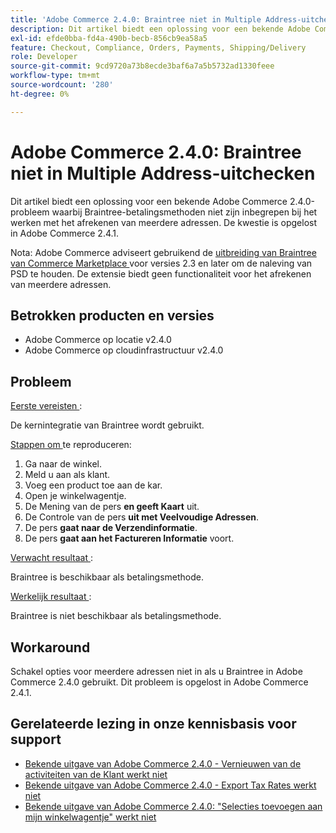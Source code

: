 ```yaml
---
title: 'Adobe Commerce 2.4.0: Braintree niet in Multiple Address-uitchecken'
description: Dit artikel biedt een oplossing voor een bekende Adobe Commerce 2.4.0-probleem waarbij Braintree-betalingsmethoden niet zijn inbegrepen bij het werken met het afrekenen van meerdere adressen. De kwestie is opgelost in Adobe Commerce 2.4.1.
exl-id: efde0bba-fd4a-490b-becb-856cb9ea58a5
feature: Checkout, Compliance, Orders, Payments, Shipping/Delivery
role: Developer
source-git-commit: 9cd9720a73b8ecde3baf6a7a5b5732ad1330feee
workflow-type: tm+mt
source-wordcount: '280'
ht-degree: 0%

---
```


# Adobe Commerce 2.4.0: Braintree niet in Multiple Address-uitchecken

Dit artikel biedt een oplossing voor een bekende Adobe Commerce 2.4.0-probleem waarbij Braintree-betalingsmethoden niet zijn inbegrepen bij het werken met het afrekenen van meerdere adressen. De kwestie is opgelost in Adobe Commerce 2.4.1.

Nota: Adobe Commerce adviseert gebruikend de [ uitbreiding van Braintree van Commerce Marketplace ](https://marketplace.magento.com/paypal-module-braintree.html) voor versies 2.3 en later om de naleving van PSD te houden. De extensie biedt geen functionaliteit voor het afrekenen van meerdere adressen.

## Betrokken producten en versies

* Adobe Commerce op locatie v2.4.0
* Adobe Commerce op cloudinfrastructuur v2.4.0

## Probleem

<u> Eerste vereisten </u>:

De kernintegratie van Braintree wordt gebruikt.

<u> Stappen om </u> te reproduceren:

1. Ga naar de winkel.
1. Meld u aan als klant.
1. Voeg een product toe aan de kar.
1. Open je winkelwagentje.
1. De Mening van de pers **en geeft Kaart** uit.
1. De Controle van de pers **uit met Veelvoudige Adressen**.
1. De pers **gaat naar de Verzendinformatie**.
1. De pers **gaat aan het Factureren Informatie** voort.

<u> Verwacht resultaat </u>:

Braintree is beschikbaar als betalingsmethode.

<u> Werkelijk resultaat </u>:

Braintree is niet beschikbaar als betalingsmethode.

## Workaround

Schakel opties voor meerdere adressen niet in als u Braintree in Adobe Commerce 2.4.0 gebruikt. Dit probleem is opgelost in Adobe Commerce 2.4.1.

## Gerelateerde lezing in onze kennisbasis voor support

* [Bekende uitgave van Adobe Commerce 2.4.0 - Vernieuwen van de activiteiten van de Klant werkt niet](/help/troubleshooting/miscellaneous/magento-2-4-0-refresh-on-customer-activities-does-not-work.md)
* [Bekende uitgave van Adobe Commerce 2.4.0 - Export Tax Rates werkt niet](/help/troubleshooting/miscellaneous/magento-2-4-0-known-issue-export-tax-rates-does-not-work.md)
* [Bekende uitgave van Adobe Commerce 2.4.0: &quot;Selecties toevoegen aan mijn winkelwagentje&quot; werkt niet](/help/troubleshooting/miscellaneous/magento-2-4-0-add-selections-to-my-cart-does-not-work.md)
